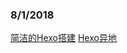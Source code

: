 ### 8/1/2018
[简洁的Hexo搭建](https://thief.one/2017/03/03/Hexo%E6%90%AD%E5%BB%BA%E5%8D%9A%E5%AE%A2%E6%95%99%E7%A8%8B/)
[Hexo异地](https://blog.csdn.net/zwx2445205419/article/details/66970640)
